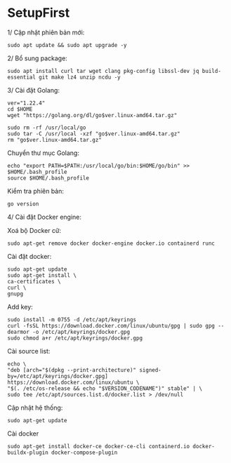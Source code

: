 # SetupFirst

1/ Cập nhật phiên bản mới:

    sudo apt update && sudo apt upgrade -y
    
2/ Bổ sung package:

    sudo apt install curl tar wget clang pkg-config libssl-dev jq build-essential git make lz4 unzip ncdu -y
    
3/ Cài đặt Golang:

    ver="1.22.4" 
    cd $HOME 
    wget "https://golang.org/dl/go$ver.linux-amd64.tar.gz" 

    sudo rm -rf /usr/local/go 
    sudo tar -C /usr/local -xzf "go$ver.linux-amd64.tar.gz" 
    rm "go$ver.linux-amd64.tar.gz" 
    
Chuyển thư mục Golang:

    echo "export PATH=$PATH:/usr/local/go/bin:$HOME/go/bin" >> $HOME/.bash_profile
    source $HOME/.bash_profile
    
Kiểm tra phiên bản:

    go version
    
4/ Cài đặt Docker engine:

Xoá bộ Docker cữ:

    sudo apt-get remove docker docker-engine docker.io containerd runc
    
Cài đặt docker:

    sudo apt-get update
    sudo apt-get install \
    ca-certificates \
    curl \
    gnupg
    
Add key:
    
    sudo install -m 0755 -d /etc/apt/keyrings
    curl -fsSL https://download.docker.com/linux/ubuntu/gpg | sudo gpg --dearmor -o /etc/apt/keyrings/docker.gpg
    sudo chmod a+r /etc/apt/keyrings/docker.gpg
    
Cài source list:
    
    echo \
    "deb [arch="$(dpkg --print-architecture)" signed-by=/etc/apt/keyrings/docker.gpg] https://download.docker.com/linux/ubuntu \
    "$(. /etc/os-release && echo "$VERSION_CODENAME")" stable" | \
    sudo tee /etc/apt/sources.list.d/docker.list > /dev/null
    
Cập nhật hệ thống:

    sudo apt-get update
    
Cài docker

    sudo apt-get install docker-ce docker-ce-cli containerd.io docker-buildx-plugin docker-compose-plugin
